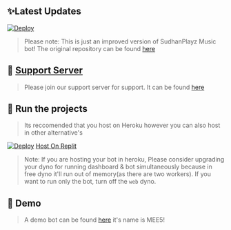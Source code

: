 

## ✨Latest Updates

[![Deploy](https://www.herokucdn.com/deploy/button.svg)](https://heroku.com/deploy?template=https://github.com/Ek21000/Discord-MusicBot)
> Please note: This is just an improved version of SudhanPlayz Music bot! The original repository can be found [here](https://github.com/SudhanPlayz/Discord-MusicBot)


## 📝 [Support Server](https://discord.gg/a3dFG49zXS)

> Please join our support server for support. It can be found [here](https://discord.gg/gjkNDsUepj)

## 💨 Run the projects

> Its reccomended that you host on Heroku however you can also host in other alternative's


[![Deploy](https://www.herokucdn.com/deploy/button.svg)](https://heroku.com/deploy?template=https://github.com/Ek21000/Discord-MusicBot)
[Host On Replit](https://replit.com/@TopClips/Improved-Music?v=1)
> Note: If you are hosting your bot in heroku, Please consider upgrading your dyno for running dashboard & bot simultaneously because in free dyno it'll run out of memory(as there are two workers). If you want to run only the bot, turn off the `web` dyno.


## 🤖 Demo

> A demo bot can be found [here](https://discord.com/api/oauth2/authorize?client_id=947269728303448164&permissions=8&scope=bot) it's name is MEE5!
